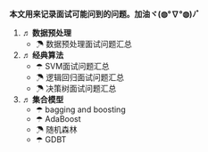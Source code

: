 **本文用来记录面试可能问到的问题。加油ヾ(◍°∇°◍)ﾉﾞ<br>**
1. **♬ 数据预处理**
   - ☂ 数据预处理面试问题汇总
2. **♬ 经典算法**
   - ☂ SVM面试问题汇总
   - ☂ 逻辑回归面试问题汇总
   - ☂ 决策树面试问题汇总
3. **♬ 集合模型**
   - ☂ bagging and boosting
   - ☂ AdaBoost
   - ☂ 随机森林
   - ☂ GDBT

